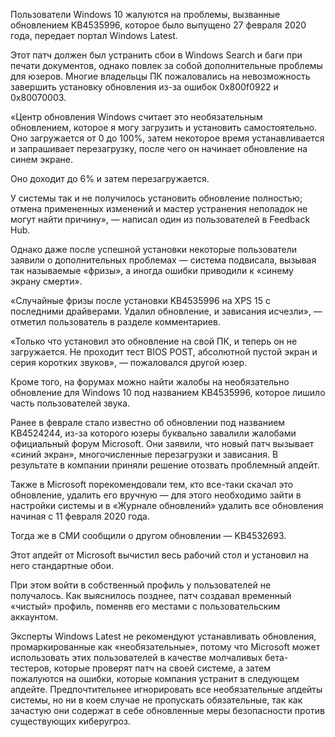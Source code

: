 Пользователи Windows 10 жалуются на проблемы, вызванные обновлением KB4535996, которое было выпущено 27 февраля 2020 года, передает портал Windows Latest.

Этот патч должен был устранить сбои в Windows Search и баги при печати документов, однако повлек за собой дополнительные проблемы для юзеров. Многие владельцы ПК пожаловались на невозможность завершить установку обновления из-за ошибок 0x800f0922 и 0x80070003.

«Центр обновления Windows считает это необязательным обновлением, которое я могу загрузить и установить самостоятельно. Оно загружается от 0 до 100%, затем некоторое время устанавливается и запрашивает перезагрузку, после чего он начинает обновление на синем экране.

Оно доходит до 6% и затем перезагружается.

У системы так и не получилось установить обновление полностью; отмена примененных изменений и мастер устранения неполадок не могут найти причину», — написал один из пользователей в Feedback Hub.

Однако даже после успешной установки некоторые пользователи заявили о дополнительных проблемах — система подвисала, вызывая так называемые «фризы», а иногда ошибки приводили к «синему экрану смерти».

«Случайные фризы после установки KB4535996 на XPS 15 с последними драйверами. Удалил обновление, и зависания исчезли», — отметил пользователь в разделе комментариев.

«Только что установил это обновление на свой ПК, и теперь он не загружается. Не проходит тест BIOS POST, абсолютной пустой экран и серия коротких звуков», — пожаловался другой юзер.

Кроме того, на форумах можно найти жалобы на необязательно обновление для Windows 10 под названием KB4535996, которое лишило часть пользователей звука.

Ранее в феврале стало известно об обновлении под названием KB4524244, из-за которого юзеры буквально завалили жалобами официальный форум Microsoft. Они заявили, что новый патч вызывает «синий экран», многочисленные перезагрузки и зависания. В результате в компании приняли решение отозвать проблемный апдейт.

Также в Microsoft порекомендовали тем, кто все-таки скачал это обновление, удалить его вручную — для этого необходимо зайти в настройки системы и в «Журнале обновлений» удалить все обновления начиная с 11 февраля 2020 года.

Тогда же в СМИ сообщили о другом обновлении — KB4532693.

Этот апдейт от Microsoft вычистил весь рабочий стол и установил на него стандартные обои.

При этом войти в собственный профиль у пользователей не получалось. Как выяснилось позднее, патч создавал временный «чистый» профиль, поменяв его местами с пользовательским аккаунтом.

Эксперты Windows Latest не рекомендуют устанавливать обновления, промаркированные как «необязательные», потому что Microsoft может использовать этих пользователей в качестве молчаливых бета-тестеров, которые проверят патч на своей системе, а затем пожалуются на ошибки, которые компания устранит в следующем апдейте. Предпочтительнее игнорировать все необязательные апдейты системы, но ни в коем случае не пропускать обязательные, так как зачастую они содержат в себе обновленные меры безопасности против существующих киберугроз.